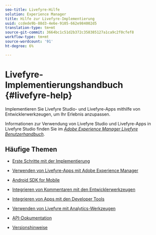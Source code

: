 ```yaml
---
seo-title: Livefyre-Hilfe
solution: Experience Manager
title: Hilfe zur Livefyre-Implementierung
uuid: ccdede9b-88d3-4e6e-9105-662e984002d5
translation-type: tm+mt
source-git-commit: 3664bc1c51d2b372c358385127a1ca9c2f0cfef8
workflow-type: tm+mt
source-wordcount: '91'
ht-degree: 6%

---
```



# Livefyre-Implementierungshandbuch {#livefyre-help}

Implementieren Sie Livefyre Studio- und Livefyre-Apps mithilfe von Entwicklerwerkzeugen, um Ihr Erlebnis anzupassen.

Informationen zur Verwendung von Livefyre Studio und Livefyre-Apps in Livefyre Studio finden Sie im [*Adobe Experience Manager Livefyre Benutzerhandbuch*](/help/using/home.md).

## Häufige Themen

* [Erste Schritte mit der Implementierung](c-getting-started/c-getting-started.md)

* [Verwenden von Livefyre-Apps mit Adobe Experience Manager](https://helpx.adobe.com/experience-manager/6-4/sites/administering/using/livefyre.html)

* [Android SDK for Mobile](c-mobile-sdks/c-android-sdk.md)

* [Integrieren von Kommentaren mit den Entwicklerwerkzeugen](/help/implementation/c-app-integrations/c-comments-integration/c-comments-integration.md)

* [Integrieren von Apps mit den Developer Tools](/help/implementation/c-getting-started/c-implementation-process/c-implementation-process.md)

* [Verwenden von Livefyre mit Analytics-Werkzeugen](/help/implementation/livefyre-analytics/livefyre-analytics.md)

* [API-Dokumentation](https://api.livefyre.com)

* [Versionshinweise](/help/using/c-rn/c-rn.md)